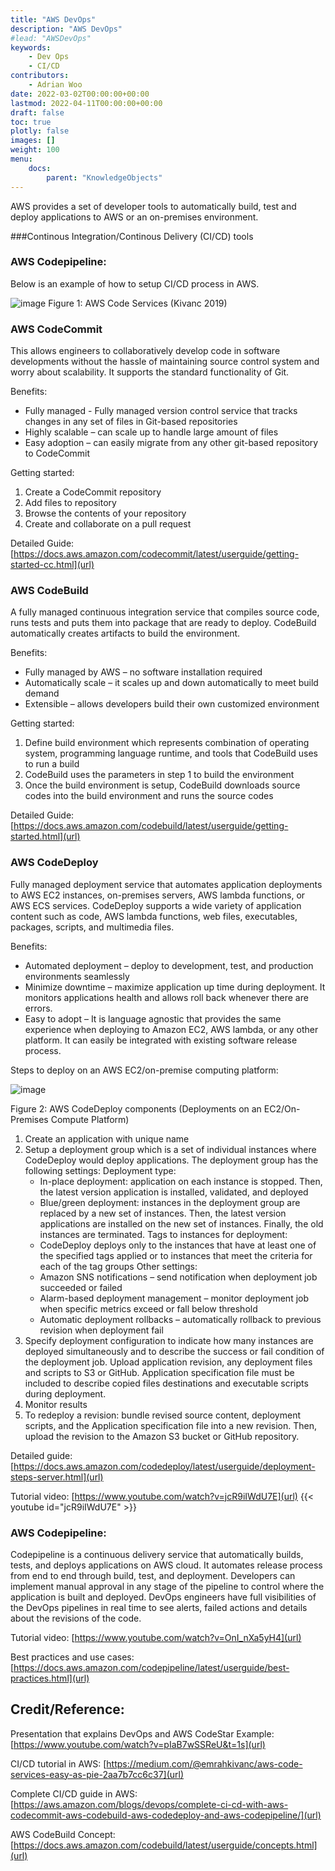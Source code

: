 ```yaml
---
title: "AWS DevOps"
description: "AWS DevOps"
#lead: "AWSDevOps"
keywords:
    - Dev Ops
    - CI/CD
contributors:
    - Adrian Woo 
date: 2022-03-02T00:00:00+00:00
lastmod: 2022-04-11T00:00:00+00:00
draft: false
toc: true
plotly: false
images: []
weight: 100
menu:
    docs:
        parent: "KnowledgeObjects"
---
```

AWS provides a set of developer tools to automatically build, test and deploy applications to AWS or an on-premises environment.

###Continous Integration/Continous Delivery (CI/CD) tools

### AWS Codepipeline:
Below is an example of how to setup CI/CD process in AWS.

![image](https://miro.medium.com/max/1276/0*dPb1uBKRt_ZEhCXx)
Figure 1: AWS Code Services (Kivanc 2019)

### AWS CodeCommit
This allows engineers to collaboratively develop code in software developments without the hassle of maintaining source control system and worry about scalability. It supports the standard functionality of Git. 

Benefits:
- Fully managed - Fully managed version control service that tracks changes in any set of files in Git-based repositories
- Highly scalable – can scale up to handle large amount of files
- Easy adoption – can easily migrate from any other git-based repository to CodeCommit

Getting started:  
1)	Create a CodeCommit repository
2)	Add files to repository
3)	Browse the contents of your repository
4)	Create and collaborate on a pull request

Detailed Guide: [https://docs.aws.amazon.com/codecommit/latest/userguide/getting-started-cc.html](url)

### AWS CodeBuild
A fully managed continuous integration service that compiles source code, runs tests and puts them into package that are ready to deploy. CodeBuild automatically creates artifacts to build the environment.

Benefits:
- Fully managed by AWS – no software installation required
- Automatically scale – it scales up and down automatically to meet build demand
- Extensible – allows developers build their own customized environment

Getting started:
1)	Define build environment which represents combination of operating system, programming language runtime, and tools that CodeBuild uses to run a build
2)	CodeBuild uses the parameters in step 1 to build the environment
3)	Once the build environment is setup, CodeBuild downloads source codes into the build environment and runs the source codes

Detailed Guide: [https://docs.aws.amazon.com/codebuild/latest/userguide/getting-started.html](url)

### AWS CodeDeploy
Fully managed deployment service that automates application deployments to AWS EC2 instances, on-premises servers, AWS lambda functions, or AWS ECS services. CodeDeploy supports a wide variety of application content such as code, AWS lambda functions, web files, executables, packages, scripts, and multimedia files.


Benefits: 

- Automated deployment – deploy to development, test, and production environments seamlessly
- Minimize downtime – maximize application up time during deployment. It monitors applications health and allows roll back whenever there are errors.
- Easy to adopt – It is language agnostic that provides the same experience when deploying to Amazon EC2, AWS lambda, or any other platform. It can easily be integrated with existing software release process.


Steps to deploy on an AWS EC2/on-premise computing platform:

![image](https://docs.aws.amazon.com/codedeploy/latest/userguide/images/deployment-components-workflow.png)

Figure 2: AWS CodeDeploy components (Deployments on an EC2/On-Premises Compute Platform)


1)	Create an application with unique name
2)	Setup a deployment group which is a set of individual instances where CodeDeploy would deploy applications. The deployment group has the following settings:
Deployment type:
	- In-place deployment:  application on each instance is stopped. Then, the latest version application is installed, validated, and deployed
	- Blue/green deployment:  instances in the deployment group are replaced by a new set of instances. Then, the latest version applications are installed on the new set of instances. Finally, the old instances are terminated.
Tags to instances for deployment:
	- CodeDeploy deploys only to the instances that have at least one of the specified tags applied or to instances that meet the criteria for each of the tag groups
Other settings:
	- Amazon SNS notifications – send notification when deployment job succeeded or failed
	- Alarm-based deployment management – monitor deployment job when specific metrics exceed or fall below threshold
	- Automatic deployment rollbacks – automatically rollback to previous revision when deployment fail
3)	Specify deployment configuration to indicate how many instances are deployed simultaneously and to describe the success or fail condition of the deployment job. Upload application revision, any deployment files and scripts to S3 or GitHub. Application specification file must be included to describe copied files destinations and executable scripts during deployment.
4)	Monitor results
5)	To redeploy a revision:  bundle revised source content, deployment scripts, and the Application specification file into a new revision. Then, upload the revision to the Amazon S3 bucket or GitHub repository.

Detailed guide: [https://docs.aws.amazon.com/codedeploy/latest/userguide/deployment-steps-server.html](url)

Tutorial video: [https://www.youtube.com/watch?v=jcR9iIWdU7E](url)
{{< youtube id="jcR9iIWdU7E" >}}


### AWS Codepipeline:
Codepipeline is a continuous delivery service that automatically builds, tests, and deploys applications on AWS cloud. It automates release process from end to end through build, test, and deployment. Developers can implement manual approval in any stage of the pipeline to control where the application is built and deployed. DevOps engineers have full visibilities of the DevOps pipelines in real time to see alerts, failed actions and details about the revisions of the code. 

Tutorial video: [https://www.youtube.com/watch?v=OnI_nXa5yH4](url)

Best practices and use cases: [https://docs.aws.amazon.com/codepipeline/latest/userguide/best-practices.html](url)

## Credit/Reference:

Presentation that explains DevOps and AWS CodeStar Example:
[https://www.youtube.com/watch?v=pIaB7wSSReU&t=1s](url)

CI/CD tutorial in AWS:
[https://medium.com/@emrahkivanc/aws-code-services-easy-as-pie-2aa7b7cc6c37](url)

Complete CI/CD guide in AWS:
[https://aws.amazon.com/blogs/devops/complete-ci-cd-with-aws-codecommit-aws-codebuild-aws-codedeploy-and-aws-codepipeline/](url)

AWS CodeBuild Concept:
[https://docs.aws.amazon.com/codebuild/latest/userguide/concepts.html](url)










